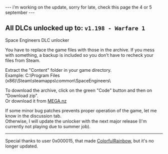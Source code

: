 --- i'm working on the update, sorry for late, check this page the 4 or 5 september ---

## All DLCs unlocked up to: `v1.198 - Warfare 1`

Space Engineers DLC unlocker

You have to replace the game files with those in the archive.
If you mess with something, a backup is included so you don't have to recheck your files from Steam.

Extract the "Content" folder in your game directory.  
Example: C:\Program Files (x86)\Steam\steamapps\common\SpaceEngineers\

To download the archive, click on the green "Code" button and then on "Download zip".  
Or download it from [MEGA.nz](https://mega.nz/file/OVATzSRQ#CK0PE4lREO5panNIModG2zLOZ0TXQl-jNMd5vc-0fBg)

If some minor bug patches prevents proper operation of the game, let me know in the discussion tab.  
Otherwise, I will update the unlocker with the next major release (I'm currently not playing due to summer job).

---

Special thanks to user 0x000015, that made [ColorfulRainbow](https://github.com/0x000015/ColorfulRainbow), but it's no longer updated.
